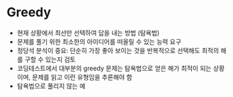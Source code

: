 # Greedy

* 현재 상황에서 최선만 선택하여 답을 내는 방법 (탐욕법)
* 문제를 풀기 위한 최소한의 아이디어를 떠올릴 수 있는 능력 요구
* 정당석 분석이 중요: 단순히 가장 좋아 보이는 것을 반복적으로 선택해도 최적의 해를 구할 수 있는지 검토
* 코딩테스트에서 대부분의 greedy 문제는 탐욕법으로 얻은 해가 최적이 되는 상황이며, 문제를 읽고 이런 유형임을 추론해야 함
* 탐욕법으로 풀리지 않는 예
